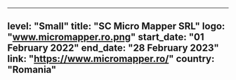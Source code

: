 
---
level: "Small"
title: "SC Micro Mapper SRL"
logo: "www.micromapper.ro.png"
start_date: "01 February 2022"
end_date: "28 February 2023"
link: "https://www.micromapper.ro/"
country: "Romania"
---

